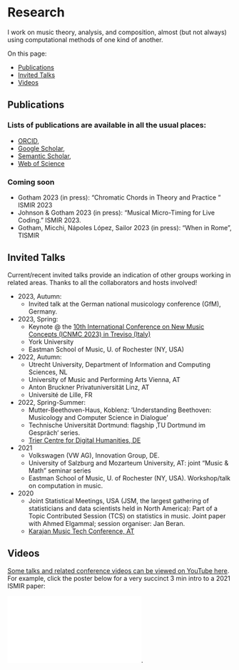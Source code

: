# Research

I work on music theory, analysis, and composition, almost (but not always) using computational methods of one kind of another.

On this page:
- [Publications](#publications)
- [Invited Talks](#invited-talks)
- [Videos](#videos)

## Publications

### Lists of publications are available in all the usual places:
- [ORCID](https://orcid.org/0000-0003-0722-3074), 
- [Google Scholar](https://scholar.google.com/citations?view_op=list_works&hl=en&user=bA0PEo0AAAAJ),
- [Semantic Scholar](https://www.semanticscholar.org/author/Mark-R.-H.-Gotham/28367380),
- [Web of Science](https://www.webofscience.com/wos/author/record/IUN-5075-2023)


### Coming soon

- Gotham 2023 (in press): “Chromatic Chords in Theory and Practice ” ISMIR 2023
- Johnson \& Gotham 2023 (in press): “Musical Micro-Timing for Live Coding.” ISMIR 2023.
- Gotham, Micchi, Nápoles López, Sailor 2023 (in press): “When in Rome”, TISMIR

## Invited Talks

Current/recent invited talks provide an indication of other groups working in related areas.
Thanks to all the collaborators and hosts involved!

- 2023, Autumn:
	- Invited talk at the German national musicology conference (GfM), Germany.
- 2023, Spring:
	- Keynote @ the [10th International Conference on New Music Concepts (ICNMC 2023) in Treviso (Italy)](http://www.studiomusicatreviso.it/icnmc/icnmc.php)
	- York University
	- Eastman School of Music, U. of Rochester (NY, USA)
- 2022, Autumn: 
	- Utrecht University, Department of Information and Computing Sciences, NL
	- University of Music and Performing Arts Vienna, AT
	- Anton Bruckner Privatuniversität Linz, AT
	- Université de Lille, FR
- 2022, Spring-Summer: 
	- Mutter-Beethoven-Haus, Koblenz: ‘Understanding Beethoven: Musicology and Computer Science in Dialogue’ 
	- Technische Universität Dortmund: flagship ‚TU Dortmund im Gespräch‘ series.
	- [Trier Centre for Digital Humanities, DE](https://tcdh.uni-trier.de/)
- 2021 
	- Volkswagen (VW AG), Innovation Group, DE.
	- University of Salzburg and Mozarteum University, AT: joint “Music & Math” seminar series
	- Eastman School of Music, U. of Rochester (NY, USA). Workshop/talk on computation in music.
- 2020 
	- Joint Statistical Meetings, USA (JSM, the largest gathering of statisticians and data scientists held in North America): Part of a Topic Contributed Session (TCS) on statistics in music. Joint paper with Ahmed Elgammal; session organiser: Jan Beran.
	- [Karajan Music Tech Conference, AT](https://www.karajanmusictech.com)

## Videos

[Some talks and related conference videos can be viewed on YouTube here](https://www.youtube.com/@markgotham8699).
For example, click the poster below for a very succinct 3 min intro to a 2021 ISMIR paper:

[![ISMIR 2021 paper intro](images/When_What_Poster.pdf)](https://www.youtube.com/watch?v=iFjeorX6juo).